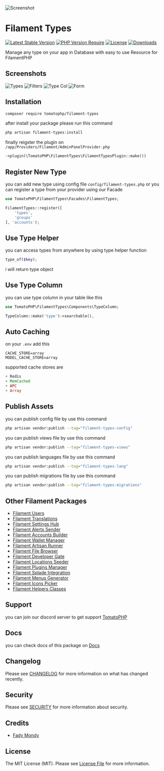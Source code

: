 ![Screenshot](https://raw.githubusercontent.com/tomatophp/filament-types/master/arts/3x1io-tomato-types.jpg)

# Filament Types

[![Latest Stable Version](https://poser.pugx.org/tomatophp/filament-types/version.svg)](https://packagist.org/packages/tomatophp/filament-types)
[![PHP Version Require](http://poser.pugx.org/tomatophp/filament-types/require/php)](https://packagist.org/packages/tomatophp/filament-types)
[![License](https://poser.pugx.org/tomatophp/filament-types/license.svg)](https://packagist.org/packages/tomatophp/filament-types)
[![Downloads](https://poser.pugx.org/tomatophp/filament-types/d/total.svg)](https://packagist.org/packages/tomatophp/filament-types)

Manage any type on your app in Database with easy to use Resource for FilamentPHP

## Screenshots

![Types](https://raw.githubusercontent.com/tomatophp/filament-types/master/arts/types.png)
![Filters](https://raw.githubusercontent.com/tomatophp/filament-types/master/arts/filters.png)
![Type Col](https://raw.githubusercontent.com/tomatophp/filament-types/master/arts/type-col.png)
![Form](https://raw.githubusercontent.com/tomatophp/filament-types/master/arts/form.png)

## Installation

```bash
composer require tomatophp/filament-types
```
after install your package please run this command

```bash
php artisan filament-types:install
```


finally reigster the plugin on `/app/Providers/Filament/AdminPanelProvider.php`

```php
->plugin(\TomatoPHP\FilamentTypes\FilamentTypesPlugin::make())
```

## Register New Type

you can add new type using config file `config/filament-types.php` or you can register a type from your provider using our Facade

```php
use TomatoPHP\FilamentTypes\Facades\FilamentTypes;

FilamentTypes::register([
    'types',
    'groups'
], 'accounts');
```

## Use Type Helper

you can access types from anywhere by using type helper function

```php
type_of($key);
```

i will return type object

## Use Type Column

you can use type column in your table like this

```php
use TomatoPHP\FilamentTypes\Components\TypeColumn;

TypeColumn::make('type')->searchable(),
```

## Auto Caching 

on your `.env` add this

```.env
CACHE_STORE=array
MODEL_CACHE_STORE=array
```

supported cache stores are

```php
+ Redis
+ MemCached
+ APC
+ Array
```

## Publish Assets

you can publish config file by use this command

```bash
php artisan vendor:publish --tag="filament-types-config"
```

you can publish views file by use this command

```bash
php artisan vendor:publish --tag="filament-types-views"
```

you can publish languages file by use this command

```bash
php artisan vendor:publish --tag="filament-types-lang"
```

you can publish migrations file by use this command

```bash
php artisan vendor:publish --tag="filament-types-migrations"
```

## Other Filament Packages

- [Filament Users](https://www.github.com/tomatophp/filament-users)
- [Filament Translations](https://www.github.com/tomatophp/filament-translations)
- [Filament Settings Hub](https://www.github.com/tomatophp/filament-settings-hub)
- [Filament Alerts Sender](https://www.github.com/tomatophp/filament-alerts)
- [Filament Accounts Builder](https://www.github.com/tomatophp/filament-accounts)
- [Filament Wallet Manager](https://www.github.com/tomatophp/filament-wallet)
- [Filament Artisan Runner](https://www.github.com/tomatophp/filament-artisan)
- [Filament File Browser](https://www.github.com/tomatophp/filament-browser)
- [Filament Developer Gate](https://www.github.com/tomatophp/filament-developer-gate)
- [Filament Locations Seeder](https://www.github.com/tomatophp/filament-locations)
- [Filament Plugins Manager](https://www.github.com/tomatophp/filament-plugins)
- [Filament Splade Integration](https://www.github.com/tomatophp/filament-splade)
- [Filament Menus Generator](https://www.github.com/tomatophp/filament-menus)
- [Filament Icons Picker](https://www.github.com/tomatophp/filament-icons)
- [Filament Helpers Classes](https://www.github.com/tomatophp/filament-helpers)


## Support

you can join our discord server to get support [TomatoPHP](https://discord.gg/Xqmt35Uh)

## Docs

you can check docs of this package on [Docs](https://docs.tomatophp.com/filament/filament-types)

## Changelog

Please see [CHANGELOG](CHANGELOG.md) for more information on what has changed recently.

## Security

Please see [SECURITY](SECURITY.md) for more information about security.

## Credits

- [Fady Mondy](https://wa.me/+201207860084)

## License

The MIT License (MIT). Please see [License File](LICENSE.md) for more information.

